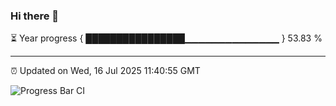 ### Hi there 👋

⏳ Year progress { ████████████████▁▁▁▁▁▁▁▁▁▁▁▁▁▁ } 53.83 %

---

⏰ Updated on Wed, 16 Jul 2025 11:40:55 GMT

![Progress Bar CI](https://github.com/IshwaranRudhara/GIT-ACTION/workflows/Progress%20Bar%20CI/badge.svg)
